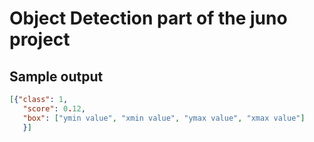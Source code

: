 # Object Detection part of the juno project

## Sample output

```json
[{"class": 1,
   "score": 0.12,
   "box": ["ymin value", "xmin value", "ymax value", "xmax value"]
   }]
```
